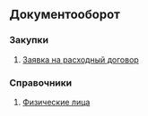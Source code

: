 ## Документооборот

### Закупки

1. [Заявка на расходный договор](Закупки/ЗаявкаНаДоговорРасходная.md)

### Справочники

1. [Физические лица](Закупки/ФизическиеЛица.md)